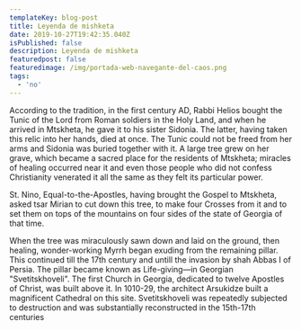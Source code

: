 ```yaml
---
templateKey: blog-post
title: Leyenda de mishketa
date: 2019-10-27T19:42:35.040Z
isPublished: false
description: Leyenda de mishketa
featuredpost: false
featuredimage: /img/portada-web-navegante-del-caos.png
tags:
  - 'no'
---
```

According to the tradition, in the first century AD, Rabbi Helios bought the Tunic of the Lord from Roman soldiers in the Holy Land, and when he arrived in Mtskheta, he gave it to his sister Sidonia. The latter, having taken this relic into her hands, died at once. The Tunic could not be freed from her arms and Sidonia was buried together with it. A large tree grew on her grave, which became a sacred place for the residents of Mtskheta; miracles of healing occurred near it and even those people who did not confess Christianity venerated it all the same as they felt its particular power.



St. Nino, Equal-to-the-Apostles, having brought the Gospel to Mtskheta, asked tsar Mirian to cut down this tree, to make four Crosses from it and to set them on tops of the mountains on four sides of the state of Georgia of that time.



When the tree was miraculously sawn down and laid on the ground, then healing, wonder-working Myrrh began exuding from the remaining pillar. This continued till the 17th century and untill the invasion by shah Abbas I of Persia. The pillar became known as Life-giving—in Georgian "Svetitskhoveli". The first Church in Georgia, dedicated to twelve Apostles of Christ, was built above it. In 1010-29, the architect Arsukidze built a magnificent Cathedral on this site. Svetitskhoveli was repeatedly subjected to destruction and was substantially reconstructed in the 15th-17th centuries
